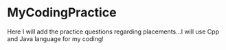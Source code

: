 # MyCodingPractice
Here I will add the practice questions regarding placements...I will use Cpp and Java language for my coding!
